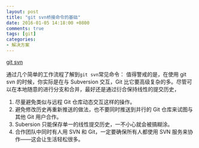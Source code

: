 ```yaml
---
layout: post
title: "git svn桥接命令的基础"
date: 2016-01-05 14:18:00 +0800
comments: true
tags: [git]
categories:
- 解决方案
---
```



[git svn](http://git-scm.com/book/zh/v1/Git-与其他系统-Git-与-Subversion#git-svn)

通过几个简单的工作流程了解到`git svn`常见命令：
值得警戒的是，在使用 git svn 的时候，你实际是在与 Subversion 交互，Git 比它要高级复杂的多。尽管可以在本地随意的进行分支和合并，最好还是通过衍合保持线性的提交历史，
1. 尽量避免类似与远程 Git 仓库动态交互这样的操作。
2. 避免修改历史再重新推送的做法，也不要同时推送到并行的 Git 仓库来试图与其他 Git 用户合作。
3. Subersion 只能保存单一的线性提交历史，一不小心就会被搞糊涂。
4. 合作团队中同时有人用 SVN 和 Git，一定要确保所有人都使用 SVN 服务来协作——这会让生活轻松很多。

